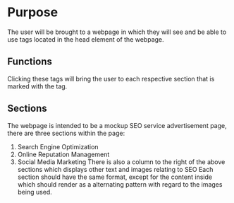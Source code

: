 # Purpose
The user will be brought to a webpage in which they will see and be able to use tags located in the head element of the webpage.
## Functions
Clicking these tags will bring the user to each respective section that is marked with the tag.
## Sections
The webpage is intended to be a mockup SEO service advertisement page, there are three sections within the page:
1.  Search Engine Optimization 
2.  Online Reputation Management 
3.  Social Media Marketing
There is also a column to the right of the above sections which displays other text and images relating to SEO
Each section should have the same format, except for the content inside which should render as a alternating pattern with regard to the images being used.
